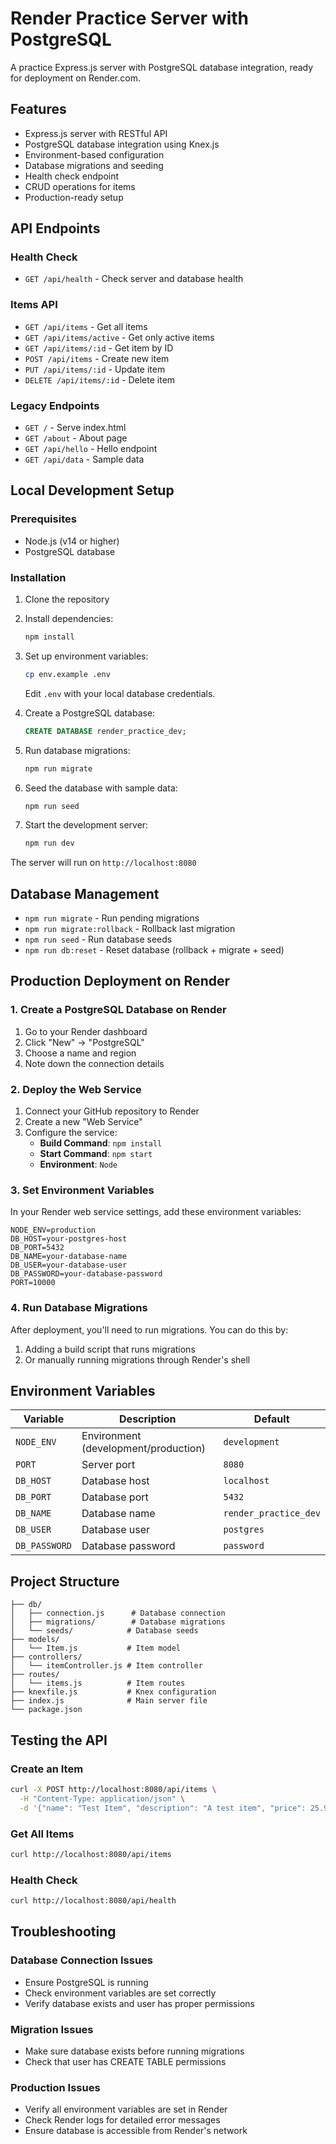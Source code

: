 # Render Practice Server with PostgreSQL

A practice Express.js server with PostgreSQL database integration, ready for deployment on Render.com.

## Features

- Express.js server with RESTful API
- PostgreSQL database integration using Knex.js
- Environment-based configuration
- Database migrations and seeding
- Health check endpoint
- CRUD operations for items
- Production-ready setup

## API Endpoints

### Health Check
- `GET /api/health` - Check server and database health

### Items API
- `GET /api/items` - Get all items
- `GET /api/items/active` - Get only active items
- `GET /api/items/:id` - Get item by ID
- `POST /api/items` - Create new item
- `PUT /api/items/:id` - Update item
- `DELETE /api/items/:id` - Delete item

### Legacy Endpoints
- `GET /` - Serve index.html
- `GET /about` - About page
- `GET /api/hello` - Hello endpoint
- `GET /api/data` - Sample data

## Local Development Setup

### Prerequisites
- Node.js (v14 or higher)
- PostgreSQL database

### Installation

1. Clone the repository
2. Install dependencies:
   ```bash
   npm install
   ```

3. Set up environment variables:
   ```bash
   cp env.example .env
   ```
   Edit `.env` with your local database credentials.

4. Create a PostgreSQL database:
   ```sql
   CREATE DATABASE render_practice_dev;
   ```

5. Run database migrations:
   ```bash
   npm run migrate
   ```

6. Seed the database with sample data:
   ```bash
   npm run seed
   ```

7. Start the development server:
   ```bash
   npm run dev
   ```

The server will run on `http://localhost:8080`

## Database Management

- `npm run migrate` - Run pending migrations
- `npm run migrate:rollback` - Rollback last migration
- `npm run seed` - Run database seeds
- `npm run db:reset` - Reset database (rollback + migrate + seed)

## Production Deployment on Render

### 1. Create a PostgreSQL Database on Render

1. Go to your Render dashboard
2. Click "New" → "PostgreSQL"
3. Choose a name and region
4. Note down the connection details

### 2. Deploy the Web Service

1. Connect your GitHub repository to Render
2. Create a new "Web Service"
3. Configure the service:
   - **Build Command**: `npm install`
   - **Start Command**: `npm start`
   - **Environment**: `Node`

### 3. Set Environment Variables

In your Render web service settings, add these environment variables:

```
NODE_ENV=production
DB_HOST=your-postgres-host
DB_PORT=5432
DB_NAME=your-database-name
DB_USER=your-database-user
DB_PASSWORD=your-database-password
PORT=10000
```

### 4. Run Database Migrations

After deployment, you'll need to run migrations. You can do this by:

1. Adding a build script that runs migrations
2. Or manually running migrations through Render's shell

## Environment Variables

| Variable | Description | Default |
|----------|-------------|---------|
| `NODE_ENV` | Environment (development/production) | `development` |
| `PORT` | Server port | `8080` |
| `DB_HOST` | Database host | `localhost` |
| `DB_PORT` | Database port | `5432` |
| `DB_NAME` | Database name | `render_practice_dev` |
| `DB_USER` | Database user | `postgres` |
| `DB_PASSWORD` | Database password | `password` |

## Project Structure

```
├── db/
│   ├── connection.js      # Database connection
│   ├── migrations/        # Database migrations
│   └── seeds/            # Database seeds
├── models/
│   └── Item.js           # Item model
├── controllers/
│   └── itemController.js # Item controller
├── routes/
│   └── items.js          # Item routes
├── knexfile.js           # Knex configuration
├── index.js              # Main server file
└── package.json
```

## Testing the API

### Create an Item
```bash
curl -X POST http://localhost:8080/api/items \
  -H "Content-Type: application/json" \
  -d '{"name": "Test Item", "description": "A test item", "price": 25.99}'
```

### Get All Items
```bash
curl http://localhost:8080/api/items
```

### Health Check
```bash
curl http://localhost:8080/api/health
```

## Troubleshooting

### Database Connection Issues
- Ensure PostgreSQL is running
- Check environment variables are set correctly
- Verify database exists and user has proper permissions

### Migration Issues
- Make sure database exists before running migrations
- Check that user has CREATE TABLE permissions

### Production Issues
- Verify all environment variables are set in Render
- Check Render logs for detailed error messages
- Ensure database is accessible from Render's network